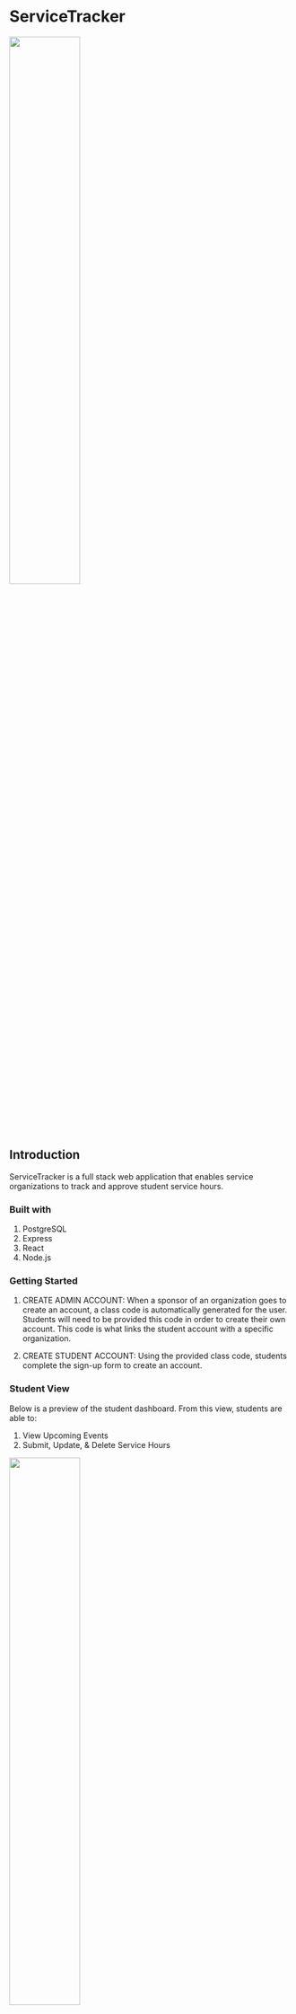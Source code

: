 # ServiceTracker 
<img src="https://user-images.githubusercontent.com/67441821/104821703-b76a1780-580b-11eb-9099-2518616989e4.png" width=50%>



## Introduction

ServiceTracker is a full stack web application that enables service organizations to track and approve student service hours. 

### Built with

1. PostgreSQL
2. Express
3. React
4. Node.js

### Getting Started
1. CREATE ADMIN ACCOUNT:
    When a sponsor of an organization goes to create an account, a class code is automatically generated for the user. Students will need to be provided this code in order to create their own account. This code is what links the student account with a specific organization. 

2. CREATE STUDENT  ACCOUNT:
    Using the provided class code, students complete the sign-up form to create an account. 


### Student View
Below is a preview of the student dashboard. From this view, students are able to:
1. View Upcoming Events
2. Submit, Update, & Delete Service Hours 

<img src="https://user-images.githubusercontent.com/67441821/105642306-02f97280-5e57-11eb-811b-fd1f62a1cf38.png" width=50%>




### Admin View
Below is a preview of the admin dashboard. From this view, administrators are able to:
1. Search for Service Entries By Student
2. Manage Service Hours (sorted by status)
3. Manage Upcoming Events (View, Add, Edit, & Delete)
4. Manage Student Accounts (View, Edit, & Delete)

<img src="https://user-images.githubusercontent.com/67441821/105642154-f9bbd600-5e55-11eb-971f-f15db765a309.png" width=50%>



